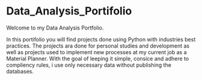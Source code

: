 # Data_Analysis_Portifolio

Welcome to my Data Analysis Portfolio.

In this portifolio you will find projects done using Python with industries best practices.
The projects ara done for personal studies and development as well as projects used to implement new processes at my current job as a Material Planner.
With the goal of leeping it simple, consice and adhere to compliency rules, i use only necessary data without publishing the databases.
